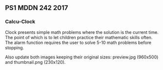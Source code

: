 ## PS1 MDDN 242 2017

### Calcu-Clock

Clock presents simple math problems where the solution is the current time. The point of which is to let children practice their mathematic skills often. The alarm function requires the user to solve 5-10 math problems before stopping.

Also update both images keeping their original sizes:
preview.jpg (960x500) and thumbnail.png (230x120).